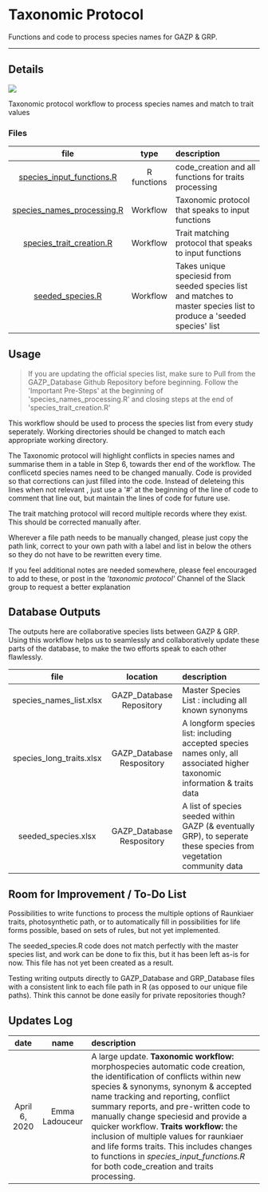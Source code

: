 # Taxonomic Protocol

Functions and code to process species names for GAZP & GRP.

*** 

## Details

![](static/dicanthium.jpg)

Taxonomic protocol workflow to process species names and match to trait values

### Files

| file | type | description |  
| :---: | :---: | :--- |  
| [species_input_functions.R](R/species_input_functions.R) | R functions | code_creation and all functions for traits processing |  
| [species_names_processing.R](R/species_names_processing.R) | Workflow | Taxonomic protocol that speaks to input functions |  
| [species_trait_creation.R](R/species_trait_creation.R) | Workflow | Trait matching protocol that speaks to input functions |  
| [seeded_species.R](R/seeded_species.R) | Workflow | Takes unique speciesid from seeded species list and matches to master species list to produce a 'seeded species' list |  


## Usage

> If you are updating the official species list, make sure to Pull from the GAZP_Database Github Repository before beginning. Follow the 'Important Pre-Steps' at the beginning of 'species_names_processing.R' and closing steps at the end of 'species_trait_creation.R' 

This workflow should be used to process the species list from every study seperately. Working directories should be changed to match each appropriate working directory. 

The Taxonomic protocol will highlight conflicts in species names and summarise them in a table in Step 6, towards ther end of the workflow. The conflicetd species names need to be changed manually. Code is provided so that corrections can just filled into the code. Instead of deleteing this lines when not relevant , just use a '#' at the beginning of the line of code to comment that line out, but maintain the lines of code for future use.

The trait matching protocol will record multiple records where they exist. This should be corrected manually after. 

Wherever a file path needs to be manually changed, please just copy the path link, correct to your own path with a label and list in below the others so they do not have to be rewritten every time. 

If you feel additional notes are needed somewhere, please feel encouraged to add to these, or post in the *'taxonomic protocol'* Channel of the Slack group to request a better explanation

## Database Outputs

The outputs here are collaborative species lists between GAZP & GRP. Using this workflow helps us to seamlessly and collaboratively update these parts of the database, to make the two efforts speak to each other flawlessly.

| file | location | description |  
| :---: | :---: | :--- |  
| species_names_list.xlsx| GAZP_Database Repository | Master Species List : including all known synonyms |  
| species_long_traits.xlsx | GAZP_Database Respository | A longform species list: including accepted species names only, all associated higher taxonomic information & traits data |  
| seeded_species.xlsx | GAZP_Database Respository | A list of species seeded within GAZP (& eventually GRP), to seperate these species from vegetation community data | 

## Room for Improvement / To-Do List

Possibilities to write functions to process the multiple options of Raunkiaer traits, photosynthetic path, or to automatically fill in possibilities for life forms possible, based on sets of rules, but not yet implemented.

The seeded_species.R code does not match perfectly with the master species list, and work can be done to fix this, but it has been left as-is for now. This file has not yet been created as a result.

Testing writing outputs directly to GAZP_Database and GRP_Database files with a consistent link to each file path in R (as opposed to our unique file paths). Think this cannot be done easily for private repositories though?


## Updates Log

| date | name | description |  
| :---: | :---: | :--- |  
| April 6, 2020 | Emma Ladouceur | A large update. **Taxonomic workflow:**  morphospecies automatic code creation, the identification of conflicts within new species & synonyms, synonym & accepted name tracking and reporting, conflict summary reports, and pre-written code to manually change speciesid and provide a quicker workflow. **Traits workflow:** the inclusion of multiple values for raunkiaer and life forms traits. This includes changes to functions in *species_input_functions.R* for both code_creation and traits processing.

